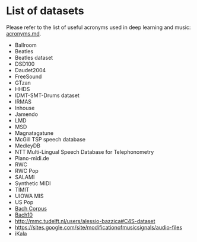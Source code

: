 # List of datasets

Please refer to the list of useful acronyms used in deep learning and music: [acronyms.md](acronyms.md).

- Ballroom
- Beatles
- Beatles dataset
- DSD100
- Daudet2004
- FreeSound
- GTzan
- HHDS
- IDMT-SMT-Drums dataset
- IRMAS
- Inhouse
- Jamendo
- LMD
- MSD
- Magnatagatune
- McGill TSP speech database
- MedleyDB
- NTT Multi-Lingual Speech Database for Telephonometry
- Piano-midi.de
- RWC
- RWC Pop
- SALAMI
- Synthetic MIDI
- TIMIT
- UIOWA MIS
- US Pop
- [Bach Corpus](http://musedata.org/)
- [Bach10](http://music.cs.northwestern.edu/data/Bach10.html)
- http://mmc.tudelft.nl/users/alessio-bazzica#C4S-dataset
- https://sites.google.com/site/modificationofmusicsignals/audio-files
- iKala
